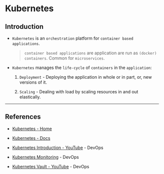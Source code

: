 # Kubernetes

## Introduction

* `Kubernetes` is an `orchestration` platform for `container based applications`.

    > `container based applications` are application are run as `(docker) containers`. Common for `microservices`.

* `Kubernetes` manages the `life-cycle` of `containers` in the `application`:

    1. `Deployment` - Deploying the application in whole or in part, or, new versions of it.

    2. `Scaling` - Dealing with load by scaling resources in and out elastically.

---

## References

* [Kubernetes - Home](https://kubernetes.io/)

* [Kubernetes - Docs](https://kubernetes.io/docs/home/)

* [Kubernetes Introduction - YouTube](https://www.youtube.com/playlist?list=PLHq1uqvAteVvUEdqaBeMK2awVThNujwMd) - DevOps

* [Kubernetes Monitoring](https://www.youtube.com/playlist?list=PLHq1uqvAteVuEXCrRkPFWLXRKWNLOVUHn) - DevOps

* [Kubernetes Vault - YouTube](https://www.youtube.com/playlist?list=PLHq1uqvAteVtq-NRX3yd1ziA_wJSBu3Oj) - DevOps

